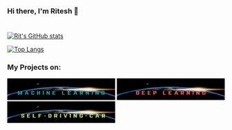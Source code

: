 ### Hi there, I'm Ritesh 👋
# 

<!--
**RIT-MESH/RIT-MESH** is a ✨ _special_ ✨ repository because its `README.md` (this file) appears on your GitHub profile.

Here are some ideas to get you started:

- 🔭 I’m currently working on ...
- 🌱 I’m currently learning ...
- 👯 I’m looking to collaborate on ...
- 🤔 I’m looking for help with ...
- 💬 Ask me about ...
- 📫 How to reach me: ...
- 😄 Pronouns: ...
- ⚡ Fun fact: ...
-->
[![Rit's GitHub stats](https://github-readme-stats.vercel.app/api?username=RIT-MESH&hide=contribs,prs&count_private=true&show_icons=true)](https://github.com/anuraghazra/github-readme-stats)

[![Top Langs](https://github-readme-stats.vercel.app/api/top-langs/?username=RIT-MESH&hide=jupyter%20notebook&layout=compact)](https://github.com/anuraghazra/github-readme-stats)


### My Projects on:
<a href="https://github.com/RIT-MESH/Machine-learning-projects" target="_blank"><img src="https://github.com/RIT-MESH/RIT-MESH/blob/main/Machine%20Learning.png" width=250 height=50 ></a> <a href="https://github.com/RIT-MESH/Deep-learning-and-Computer-Vision-projects" target="_blank"><img src="https://github.com/RIT-MESH/RIT-MESH/blob/main/Deep%20Learning.png" width=250 height=50 ></a>  <a href="https://github.com/RIT-MESH/Self-Driving-Car-courses-and-projects" target="_blank"> <img src="https://github.com/RIT-MESH/RIT-MESH/blob/main/Self-Driving-Car.png" width=250 height=50></a>
